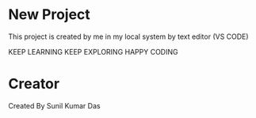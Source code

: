 # New Project
This project is created by me in my local system by text editor (VS CODE)

KEEP LEARNING KEEP EXPLORING
HAPPY CODING 

# Creator
Created By Sunil Kumar Das